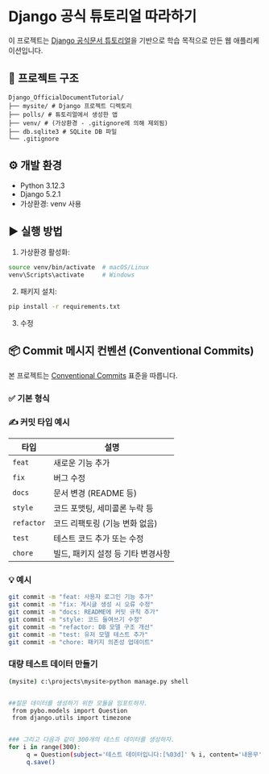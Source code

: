 # Django 공식 튜토리얼 따라하기

이 프로젝트는 [Django 공식문서 튜토리얼](https://docs.djangoproject.com/ko/stable/intro/)을 기반으로 학습 목적으로 만든 웹 애플리케이션입니다.

## 📁 프로젝트 구조
```
Django_OfficialDocumentTutorial/  
├── mysite/ # Django 프로젝트 디렉토리  
├── polls/ # 튜토리얼에서 생성한 앱  
├── venv/ # (가상환경 - .gitignore에 의해 제외됨)  
├── db.sqlite3 # SQLite DB 파일  
└── .gitignore
```

## ⚙️ 개발 환경
- Python 3.12.3
- Django 5.2.1
- 가상환경: venv 사용

## ▶️ 실행 방법
1. 가상환경 활성화:
```bash
source venv/bin/activate  # macOS/Linux
venv\Scripts\activate     # Windows
```

2. 패키지 설치: 
```bash
pip install -r requirements.txt
```

3. 수정



## 📦 Commit 메시지 컨벤션 (Conventional Commits)

본 프로젝트는 [Conventional Commits](https://www.conventionalcommits.org/) 표준을 따릅니다.

### ✅ 기본 형식



### ✍️ 커밋 타입 예시

| 타입        | 설명                                |
|-------------|-------------------------------------|
| `feat`      | 새로운 기능 추가                    |
| `fix`       | 버그 수정                           |
| `docs`      | 문서 변경 (README 등)              |
| `style`     | 코드 포맷팅, 세미콜론 누락 등       |
| `refactor`  | 코드 리팩토링 (기능 변화 없음)       |
| `test`      | 테스트 코드 추가 또는 수정          |
| `chore`     | 빌드, 패키지 설정 등 기타 변경사항   |

### 💡 예시

```bash
git commit -m "feat: 사용자 로그인 기능 추가"
git commit -m "fix: 게시글 생성 시 오류 수정"
git commit -m "docs: README에 커밋 규칙 추가"
git commit -m "style: 코드 들여쓰기 수정"
git commit -m "refactor: DB 모델 구조 개선"
git commit -m "test: 유저 모델 테스트 추가"
git commit -m "chore: 패키지 의존성 업데이트"

```



### 대량 테스트 데이터 만들기

```bash
(mysite) c:\projects\mysite>python manage.py shell


##질문 데이터를 생성하기 위한 모듈을 임포트하자.
 from pybo.models import Question
 from django.utils import timezone


### 그리고 다음과 같이 300개의 테스트 데이터를 생성하자.
for i in range(300):
     q = Question(subject='테스트 데이터입니다:[%03d]' % i, content='내용무', create_date=timezone.now())
     q.save()


```



